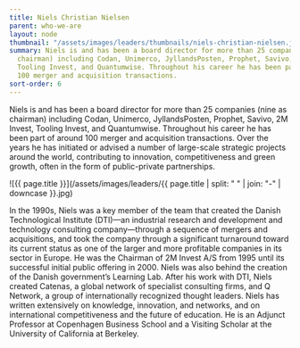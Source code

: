 ```yaml
---
title: Niels Christian Nielsen
parent: who-we-are
layout: node
thumbnail: "/assets/images/leaders/thumbnails/niels-christian-nielsen.jpg"
summary: Niels is and has been a board director for more than 25 companies (nine as
  chairman) including Codan, Unimerco, JyllandsPosten, Prophet, Savivo, 2M Invest,
  Tooling Invest, and Quantumwise. Throughout his career he has been part of around
  100 merger and acquisition transactions.
sort-order: 6
---
```


Niels is and has been a board director for more than 25 companies (nine as chairman) including Codan, Unimerco, JyllandsPosten, Prophet, Savivo, 2M Invest, Tooling Invest, and Quantumwise. Throughout his career he has been part of around 100 merger and acquisition transactions. Over the years he has initiated or advised a number of large-scale strategic projects around the world, contributing to innovation, competitiveness and green growth, often in the form of public-private partnerships.

![{{ page.title }}](/assets/images/leaders/{{ page.title | split: " " | join: "-" | downcase }}.jpg)

In the 1990s, Niels was a key member of the team that created the Danish Technological Institute (DTI)—an industrial research and development and technology consulting company—through a sequence of mergers and acquisitions, and took the company through a significant turnaround toward its current status as one of the larger and more profitable companies in its sector in Europe. He was the Chairman of 2M Invest A/S from 1995 until its successful initial public offering in 2000. Niels was also behind the creation of the Danish government’s Learning Lab. After his work with DTI, Niels created Catenas, a global network of specialist consulting firms, and Q Network, a group of internationally recognized thought leaders. Niels has written extensively on knowledge, innovation, and networks, and on international competitiveness and the future of education. He is an Adjunct Professor at Copenhagen Business School and a Visiting Scholar at the University of California at Berkeley.
